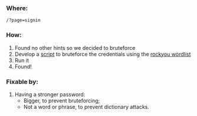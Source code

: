 ### Where:  

`/?page=signin`

### How:  

1. Found no other hints so we decided to bruteforce
2. Develop a [script](https://github.com/Kuninoto/42_darkly/blob/master/bruteforce/Resource/bruteforce.py) to bruteforce the credentials using the [rockyou wordlist](https://github.com/brannondorsey/naive-hashcat/releases/download/data/rockyou.txt)
3. Run it
4. Found!

### Fixable by:  

1. Having a stronger password:
    - Bigger, to prevent bruteforcing;
    - Not a word or phrase, to prevent dictionary attacks.
